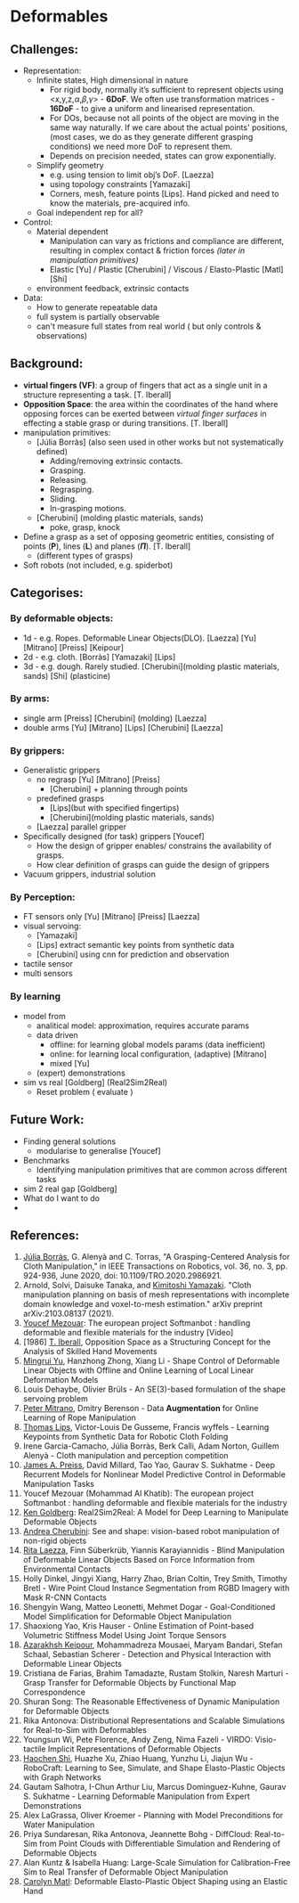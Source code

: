 # Deformables

## Challenges:
- Representation:
  - Infinite states, High dimensional in nature
    - For rigid body, normally it’s sufficient to represent objects using <x,y,z,$\alpha$,$\beta$,$\gamma$> - **6DoF**. We often use transformation matrices - **16DoF** - to give a uniform and linearised representation.
    - For DOs, because not all points of the object are moving in the same way naturally. If we care about the actual points' positions, (most cases, we do as they generate different grasping conditions) we need more DoF to represent them.
    - Depends on precision needed, states can grow exponentially.
  - Simplify geometry
      - e.g. using tension to limit obj’s DoF. [Laezza]
      - using topology constraints [Yamazaki]
      - Corners, mesh, feature points  [Lips]. Hand picked and need to know the materials, pre-acquired info.
  - Goal independent rep for all?
- Control:
  - Material dependent
    - Manipulation can vary as frictions and compliance are different, resulting in complex contact & friction forces *(later in manipulation primitives)*
    - Elastic  [Yu] / Plastic [Cherubini]  / Viscous / Elasto-Plastic [Matl] [Shi]
  - environment feedback, extrinsic contacts
- Data:
  - How to generate repeatable data
  - full system is partially observable
  - can't measure full states from real world ( but only controls & observations)


## Background:
- **virtual fingers (VF)**: a group of fingers that act as a single unit in a structure representing a task. [T. Iberall]
- **Opposition Space**: the area within the coordinates of the hand where opposing forces can be exerted between _virtual finger surfaces_ in effecting a stable grasp or during transitions. [T. Iberall]
- manipulation primitives:
  - [Júlia Borràs] (also seen used in other works but not systematically defined)
    -  Adding/removing extrinsic contacts.
    <!-- - These are regrasp actions where the origin/destination has an extrinsic VF while the destination/origin doesn’t, respectively. -->
    -  Grasping.
    <!-- - A regrasp from a single extrinsic VF grasp (first row in Fig. 2) to any other grasp in the figure. -->
    - Releasing.
    <!-- -  The opposite of grasping, that is, a regrasp from any grasp to a single extrinsic VF grasp. -->
    -  Regrasping.
    <!-- - Pure regrasp action, that is, any transition between grasps that does not belong to the two previous types. -->
    - Sliding.
    <!-- - Manipulation where the initial and end grasps are the same, but the cloth has moved with respect to the grasp without losing contact completely. Examples include edge tracing or flattening on a table. -->
    -  In-grasping motions.
    <!-- - Single hand or bimanual grasps that are fixed and moved by the arms without performing any regrasp but changing the state of the cloth. Examples include applying tension between two PP grasps or the motion to fold a cloth after is grasped. -->
  - [Cherubini] (molding plastic materials, sands)
    - poke, grasp, knock
- Define a grasp as a set of opposing geometric entities, consisting of points (**P**), lines (**L**) and planes (**$\Pi$**). [T. Iberall]
  - (different types of grasps)
- Soft robots (not included, e.g. spiderbot)



## Categorises:
### By deformable objects:
- 1d - e.g. Ropes. Deformable Linear Objects(DLO). [Laezza] [Yu] [Mitrano] [Preiss] [Keipour]
- 2d - e.g. cloth. [Borràs] [Yamazaki] [Lips]
- 3d - e.g. dough. Rarely studied. [Cherubini](molding plastic materials, sands) [Shi] (plasticine)

### By arms:
- single arm [Preiss] [Cherubini] (molding) [Laezza]
- double arms  [Yu] [Mitrano] [Lips] [Cherubini]  [Laezza]


### By grippers:
- Generalistic grippers
  - no regrasp  [Yu] [Mitrano] [Preiss]
    - [Cherubini] + planning through points
  - predefined grasps
    - [Lips](but with specified fingertips)
    - [Cherubini](molding plastic materials, sands)
  -  [Laezza] parallel gripper
- Specifically designed (for task) grippers [Youcef]
    - How the design of gripper enables/ constrains the availability of grasps.
    - How clear definition of grasps can guide the design of grippers
- Vacuum grippers, industrial solution


### By Perception:
- FT sensors only  [Yu] [Mitrano] [Preiss] [Laezza]
- visual servoing:
  - [Yamazaki]
  - [Lips] extract semantic key points from synthetic data
  - [Cherubini] using cnn for prediction and observation
- tactile sensor
- multi sensors


### By learning
 - model from
   - analitical model: approximation, requires accurate params
   - data driven
     - offline: for learning global models params (data inefficient)
     - online: for learning local configuration, (adaptive)  [Mitrano]
     - mixed [Yu]
   -  (expert) demonstrations
 - sim vs real [Goldberg] (Real2Sim2Real)
   - Reset problem ( evaluate )



## Future Work:
- Finding general solutions
  - modularise to generalise [Youcef]
- Benchmarks
  - Identifying manipulation primitives that are common across different tasks
- sim 2 real gap [Goldberg]
- What do I want to do
-


## References:
1. <u>Júlia Borràs</u>, G. Alenyà and C. Torras, "A Grasping-Centered Analysis for Cloth Manipulation," in IEEE Transactions on Robotics, vol. 36, no. 3, pp. 924-936, June 2020, doi: 10.1109/TRO.2020.2986921.
3. Arnold, Solvi, Daisuke Tanaka, and <u>Kimitoshi Yamazaki</u>. "Cloth manipulation planning on basis of mesh representations with incomplete domain knowledge and voxel-to-mesh estimation." arXiv preprint arXiv:2103.08137 (2021).
4. <u>Youcef Mezouar</u>: The european project Softmanbot : handling deformable and flexible materials for the industry [Video]
5. [1986] <u>T. Iberall</u>, Opposition Space as a Structuring Concept for the Analysis of Skilled Hand Movements
6. <u>Mingrui Yu</u>, Hanzhong Zhong, Xiang Li - Shape Control of Deformable Linear Objects with Offline and Online Learning of Local Linear Deformation Models
7. Louis Dehaybe, Olivier Brüls - An SE(3)-based formulation of the shape servoing problem
8. <u>Peter Mitrano</u>, Dmitry Berenson - Data **Augmentation** for Online Learning of Rope Manipulation
9. <u>Thomas Lips</u>, Victor-Louis De Gusseme, Francis wyffels - Learning Keypoints from Synthetic Data for Robotic Cloth Folding
10. Irene Garcia-Camacho, Júlia Borràs, Berk Calli, Adam Norton, Guillem Alenyà - Cloth manipulation and perception competition
11. <u>James A. Preiss</u>, David Millard, Tao Yao, Gaurav S. Sukhatme - Deep Recurrent Models for Nonlinear Model Predictive Control in Deformable Manipulation Tasks
12. Youcef Mezouar (Mohammad Al Khatib): The european project Softmanbot : handling deformable and flexible materials for the industry
13. <u>Ken Goldberg</u>: Real2Sim2Real: A Model for Deep Learning to Manipulate Deformable Objects
14. <u>Andrea Cherubini</u>: See and shape: vision-based robot manipulation of non-rigid objects
15. <u>Rita Laezza</u>, Finn Süberkrüb, Yiannis Karayiannidis - Blind Manipulation of Deformable Linear Objects Based on Force Information from Environmental Contacts
16. Holly Dinkel, Jingyi Xiang, Harry Zhao, Brian Coltin, Trey Smith, Timothy Bretl - Wire Point Cloud Instance Segmentation from RGBD Imagery with Mask R-CNN Contacts
17. Shengyin Wang, Matteo Leonetti, Mehmet Dogar - Goal-Conditioned Model Simplification for Deformable Object Manipulation
18. Shaoxiong Yao, Kris Hauser - Online Estimation of Point-based Volumetric Stiffness Model Using Joint Torque Sensors
19. <u>Azarakhsh Keipour</u>, Mohammadreza Mousaei, Maryam Bandari, Stefan Schaal, Sebastian Scherer - Detection and Physical Interaction with Deformable Linear Objects
20. Cristiana de Farias, Brahim Tamadazte, Rustam Stolkin, Naresh Marturi - Grasp Transfer for Deformable Objects by Functional Map Correspondence
21. Shuran Song: The Reasonable Effectiveness of Dynamic Manipulation for Deformable Objects
22. Rika Antonova: Distributional Representations and Scalable Simulations for Real-to-Sim with Deformables
23. Youngsun Wi, Pete Florence, Andy Zeng, Nima Fazeli - VIRDO: Visio-tactile Implicit Representations of Deformable Objects
24. [<u>Haochen Shi</u>](https://deformable-workshop.github.io/icra2022/spotlight/WDOICRA2022_06.pdf), Huazhe Xu, Zhiao Huang, Yunzhu Li, Jiajun Wu - RoboCraft: Learning to See, Simulate, and Shape Elasto-Plastic Objects with Graph Networks
25. Gautam Salhotra, I-Chun Arthur Liu, Marcus Dominguez-Kuhne, Gaurav S. Sukhatme - Learning Deformable Manipulation from Expert Demonstrations
26. Alex LaGrassa, Oliver Kroemer - Planning with Model Preconditions for Water Manipulation
27. Priya Sundaresan, Rika Antonova, Jeannette Bohg - DiffCloud: Real-to-Sim from Point Clouds with Differentiable Simulation and Rendering of Deformable Objects
28. Alan Kuntz & Isabella Huang: Large-Scale Simulation for Calibration-Free Sim to Real Transfer of Deformable Object Manipulation
29. <u>Carolyn Matl</u>: Deformable Elasto-Plastic Object Shaping using an Elastic Hand